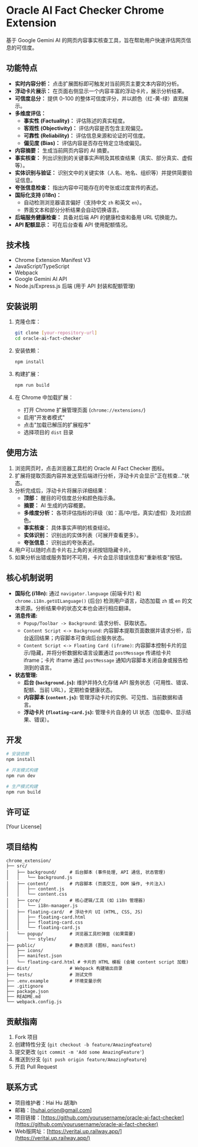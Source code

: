 # Oracle AI Fact Checker Chrome Extension

基于 Google Gemini AI 的网页内容事实核查工具，旨在帮助用户快速评估网页信息的可信度。

## 功能特点

- **实时内容分析：** 点击扩展图标即可触发对当前网页主要文本内容的分析。
- **浮动卡片展示：** 在页面右侧显示一个内容丰富的浮动卡片，展示分析结果。
- **可信度总分：** 提供 0-100 的整体可信度评分，并以颜色（红-黄-绿）直观展示。
- **多维度评估：**
    - **事实性 (Factuality)：** 评估陈述的真实程度。
    - **客观性 (Objectivity)：** 评估内容是否包含主观偏见。
    - **可靠性 (Reliability)：** 评估信息来源和论证的可信度。
    - **偏见度 (Bias)：** 评估内容是否存在特定立场或偏见。
- **内容摘要：** 生成当前网页内容的 AI 摘要。
- **事实核查：** 列出识别到的关键事实声明及其核查结果（真实、部分真实、虚假等）。
- **实体识别与验证：** 识别文中的关键实体（人名、地名、组织等）并提供简要验证信息。
- **夸张信息检查：** 指出内容中可能存在的夸张或过度宣传的表述。
- **国际化支持 (i18n)：**
    - 自动检测浏览器语言偏好（支持中文 `zh` 和英文 `en`）。
    - 界面文本和部分分析结果会自动切换语言。
- **后端服务健康检查：** 具备对后端 API 的健康检查和备用 URL 切换能力。
- **API 配额显示：** 可在后台查看 API 使用配额情况。

## 技术栈

- Chrome Extension Manifest V3
- JavaScript/TypeScript
- Webpack
- Google Gemini AI API
- Node.js/Express.js 后端 (用于 API 封装和配额管理)

## 安装说明

1. 克隆仓库：
   ```bash
   git clone [your-repository-url]
   cd oracle-ai-fact-checker
   ```

2. 安装依赖：
   ```bash
   npm install
   ```

3. 构建扩展：
   ```bash
   npm run build
   ```

4. 在 Chrome 中加载扩展：
   - 打开 Chrome 扩展管理页面 (`chrome://extensions/`)
   - 启用"开发者模式"
   - 点击"加载已解压的扩展程序"
   - 选择项目的 `dist` 目录

## 使用方法

1. 浏览网页时，点击浏览器工具栏的 Oracle AI Fact Checker 图标。
2. 扩展将提取页面内容并发送至后端进行分析，浮动卡片会显示"正在核查..."状态。
3. 分析完成后，浮动卡片将展示详细结果：
   - **顶部：** 醒目的可信度总分和颜色指示条。
   - **摘要：** AI 生成的内容概要。
   - **多维度分析：** 各项评估指标的评级（如：高/中/低，真实/虚假）及对应颜色。
   - **事实核查：** 具体事实声明的核查结论。
   - **实体识别：** 识别出的实体列表（可展开查看更多）。
   - **夸张信息：** 识别出的夸张表述。
4. 用户可以随时点击卡片右上角的关闭按钮隐藏卡片。
5. 如果分析出错或服务暂时不可用，卡片会显示错误信息和"重新核查"按钮。

## 核心机制说明

- **国际化 (i18n):** 通过 `navigator.language` (前端卡片) 和 `chrome.i18n.getUILanguage()` (后台) 检测用户语言，动态加载 `zh` 或 `en` 的文本资源。分析结果中的状态文本也会进行相应翻译。
- **消息传递:**
    - `Popup/Toolbar -> Background`: 请求分析、获取状态。
    - `Content Script <-> Background`: 内容脚本提取页面数据并请求分析，后台返回结果；内容脚本可查询后台服务状态。
    - `Content Script <-> Floating Card (iframe)`: 内容脚本控制卡片的显示/隐藏，并将分析数据和语言设置通过 `postMessage` 传递给卡片 iframe；卡片 iframe 通过 `postMessage` 通知内容脚本关闭自身或报告检测到的语言。
- **状态管理:**
    - **后台 (`background.js`):** 维护并持久化存储 API 服务状态（可用性、错误、配额、当前 URL），定期检查健康状态。
    - **内容脚本 (`content.js`):** 管理浮动卡片的实例、可见性、当前数据和语言。
    - **浮动卡片 (`floating-card.js`):** 管理卡片自身的 UI 状态（加载中、显示结果、错误）。

## 开发

```bash
# 安装依赖
npm install

# 开发模式构建
npm run dev

# 生产模式构建
npm run build
```

## 许可证

[Your License]

## 项目结构

```
chrome_extension/
├── src/
│   ├── background/     # 后台脚本 (事件处理, API 通信, 状态管理)
│   │   └── background.js
│   ├── content/        # 内容脚本 (页面交互, DOM 操作, 卡片注入)
│   │   ├── content.js
│   │   └── content.css
│   ├── core/           # 核心逻辑/工具 (如 i18n 管理器)
│   │   └── i18n-manager.js
│   ├── floating-card/  # 浮动卡片 UI (HTML, CSS, JS)
│   │   ├── floating-card.html
│   │   ├── floating-card.css
│   │   └── floating-card.js
│   └── popup/          # 浏览器工具栏弹窗 (如果需要)
│       └── styles/
├── public/             # 静态资源 (图标, manifest)
│   ├── icons/
│   ├── manifest.json
│   └── floating-card.html # 卡片的 HTML 模板 (会被 content script 加载)
├── dist/               # Webpack 构建输出目录
├── tests/              # 测试文件
├── .env.example        # 环境变量示例
├── .gitignore
├── package.json
├── README.md
└── webpack.config.js
```

## 贡献指南

1. Fork 项目
2. 创建特性分支 (`git checkout -b feature/AmazingFeature`)
3. 提交更改 (`git commit -m 'Add some AmazingFeature'`)
4. 推送到分支 (`git push origin feature/AmazingFeature`)
5. 开启 Pull Request

## 联系方式

- 项目维护者：Hai Hu 胡海h
- 邮箱：[huhai.orion@gmail.com]
- 项目链接：[https://github.com/yourusername/oracle-ai-fact-checker](https://github.com/yourusername/oracle-ai-fact-checker) 
- Web版网址：[https://veritai.up.railway.app/](https://veritai.up.railway.app/)